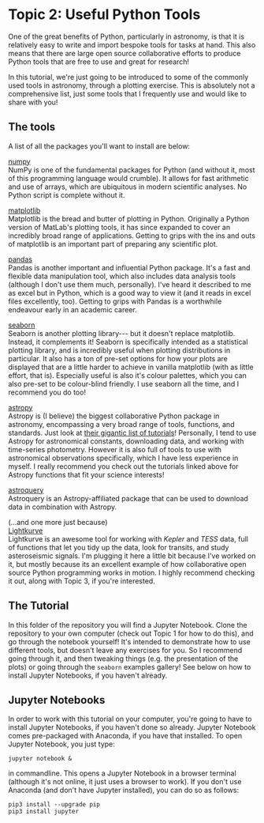 # Topic 2: Useful Python Tools

One of the great benefits of Python, particularly in astronomy, is that it is relatively easy to write and import bespoke tools for tasks at hand. This also means that there are large open source collaborative efforts to produce Python tools that are free to use and great for research!

In this tutorial, we're just going to be introduced to some of the commonly used tools in astronomy, through a plotting exercise. This is absolutely not a comprehensive list, just some tools that I frequently use and would like to share with you!

## The tools
A list of all the packages you'll want to install are below:  

[numpy](https://numpy.org/)  
NumPy is one of the fundamental packages for Python (and without it, most of this programming language would crumble). It allows for fast arithmetic and use of arrays, which are ubiquitous in modern scientific analyses. No Python script is complete without it.

[matplotlib](https://matplotlib.org/)  
Matplotlib is the bread and butter of plotting in Python. Originally a Python version of MatLab's plotting tools, it has since expanded to cover an incredibly broad range of applications. Getting to grips with the ins and outs of matplotlib is an important part of preparing any scientific plot.


[pandas](https://pandas.pydata.org/docs/user_guide/index.html)  
Pandas is another important and influential Python package. It's a fast and flexible data manipulation tool, which also includes data analysis tools (although I don't use them much, personally). I've heard it described to me as excel but in Python, which is a good way to view it (and it reads in excel files excellently, too). Getting to grips with Pandas is a worthwhile endeavour early in an academic career.


[seaborn](https://seaborn.pydata.org/)  
Seaborn is another plotting library--- but it doesn't replace matplotlib. Instead, it complements it! Seaborn is specifically intended as a statistical plotting library, and is incredibly useful when plotting distributions in particular. It also has a ton of pre-set options for how your plots are displayed that are a little harder to achieve in vanilla matplotlib (with as little effort, that is). Especially useful is also it's colour palettes, which you can also pre-set to be colour-blind friendly. I use seaborn all the time, and I recommend you do too!

[astropy](https://www.astropy.org/)  
Astropy is (I believe) the biggest collaborative Python package in astronomy, encompassing a very broad range of tools, functions, and standards. Just look at [their gigantic list of tutorials](https://learn.astropy.org/tutorials.html)! Personally, I tend to use Astropy for astronomical constants, downloading data, and working with time-series photometry. However it is also full of tools to use with astronomical observations specifically, which I have less experience in myself. I really recommend you check out the tutorials linked above for Astropy functions that fit your science interests!

[astroquery](https://astroquery.readthedocs.io/en/latest/)  
Astroquery is an Astropy-affiliated package that can be used to download data in combination with Astropy.

(...and one more just because)  
[Lightkurve](https://docs.lightkurve.org/)  
Lightkurve is an awesome tool for working with *Kepler* and *TESS* data, full of functions that let you tidy up the data, look for transits, and study asteroseismic signals. I'm plugging it here a little bit because I've worked on it, but mostly because its an excellent example of how collaborative open source Python programming works in motion. I highly recommend checking it out, along with Topic 3, if you're interested.

## The Tutorial
In this folder of the repository you will find a Jupyter Notebook. Clone the repository to your own computer (check out Topic 1 for how to do this), and go through the notebook yourself! It's intended to demonstrate how to use different tools, but doesn't leave any exercises for you. So I recommend going through it, and then tweaking things (e.g. the presentation of the plots) or going through the `seaborn` examples gallery! See below on how to install Jupyter Notebooks, if you haven't already.


## Jupyter Notebooks

In order to work with this tutorial on your computer, you're going to have to install Jupyter Notebooks, if you haven't done so already. Jupyter Notebook comes pre-packaged with Anaconda, if you have that installed. To open Jupyter Notebook, you just type:

```
jupyter notebook &
```

in commandline. This opens a Jupyter Notebook in a browser terminal (although it's not online, it just uses a browser to work). If you don't use Anaconda (and don't have Jupyter installed), you can do so as follows:

```
pip3 install --upgrade pip
pip3 install jupyter
```
